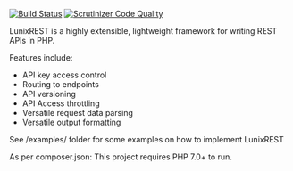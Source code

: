 [![Build Status](https://travis-ci.org/johnvandeweghe/LunixREST.svg?branch=master)](https://travis-ci.org/johnvandeweghe/LunixREST) [![Scrutinizer Code Quality](https://scrutinizer-ci.com/g/johnvandeweghe/LunixREST/badges/quality-score.png?b=master)](https://scrutinizer-ci.com/g/johnvandeweghe/LunixREST/?branch=master)


LunixREST is a highly extensible, lightweight framework for writing REST APIs in PHP.

Features include:
- API key access control
- Routing to endpoints
- API versioning
- API Access throttling
- Versatile request data parsing
- Versatile output formatting

See /examples/ folder for some examples on how to implement LunixREST

As per composer.json: This project requires PHP 7.0+ to run. 
